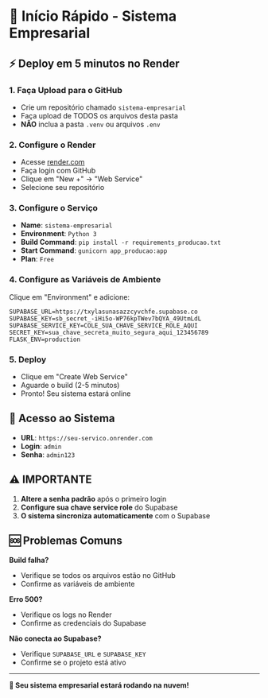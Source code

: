 # 🚀 Início Rápido - Sistema Empresarial

## ⚡ Deploy em 5 minutos no Render

### 1. **Faça Upload para o GitHub**
- Crie um repositório chamado `sistema-empresarial`
- Faça upload de TODOS os arquivos desta pasta
- **NÃO** inclua a pasta `.venv` ou arquivos `.env`

### 2. **Configure o Render**
- Acesse [render.com](https://render.com)
- Faça login com GitHub
- Clique em "New +" → "Web Service"
- Selecione seu repositório

### 3. **Configure o Serviço**
- **Name**: `sistema-empresarial`
- **Environment**: `Python 3`
- **Build Command**: `pip install -r requirements_producao.txt`
- **Start Command**: `gunicorn app_producao:app`
- **Plan**: `Free`

### 4. **Configure as Variáveis de Ambiente**
Clique em "Environment" e adicione:

```
SUPABASE_URL=https://txylasunasazzcyvchfe.supabase.co
SUPABASE_KEY=sb_secret_-iHi5o-WP76kpTWev7bQYA_49UtmLdL
SUPABASE_SERVICE_KEY=COLE_SUA_CHAVE_SERVICE_ROLE_AQUI
SECRET_KEY=sua_chave_secreta_muito_segura_aqui_123456789
FLASK_ENV=production
```

### 5. **Deploy**
- Clique em "Create Web Service"
- Aguarde o build (2-5 minutos)
- Pronto! Seu sistema estará online

## 🔑 Acesso ao Sistema

- **URL**: `https://seu-servico.onrender.com`
- **Login**: `admin`
- **Senha**: `admin123`

## ⚠️ IMPORTANTE

1. **Altere a senha padrão** após o primeiro login
2. **Configure sua chave service role** do Supabase
3. **O sistema sincroniza automaticamente** com o Supabase

## 🆘 Problemas Comuns

**Build falha?**
- Verifique se todos os arquivos estão no GitHub
- Confirme as variáveis de ambiente

**Erro 500?**
- Verifique os logs no Render
- Confirme as credenciais do Supabase

**Não conecta ao Supabase?**
- Verifique `SUPABASE_URL` e `SUPABASE_KEY`
- Confirme se o projeto está ativo

---

**🎉 Seu sistema empresarial estará rodando na nuvem!**
